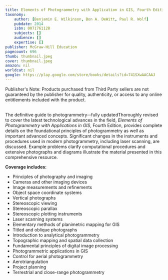 ```yaml
---
title: Elements of Photogrammetry with Application in GIS, Fourth Edition
taxonomy:
	author: [Benjamin E. Wilkinson, Bon A. DeWitt, Paul R. Wolf]
	pubdate: 2014
	isbn: 0071761128
	subjects: []
	audience: []
	expertise: []
publisher: McGraw-Hill Education
pagecount: 696
thumb: thumbnail.jpeg
cover: thumbnail.jpeg
amazon: nil
worldcat: nil
google: https://play.google.com/store/books/details?id=741SXwAACAAJ
---
```

<p>Publisher's Note: Products purchased from Third Party sellers are not guaranteed by the publisher for quality, authenticity, or access to any online entitlements included with the product.</p><br>The definitive guide to photogrammetry--fully updatedThoroughly revised to cover the latest technological advances in the field, <i>Elements of Photogrammetry with Applications in GIS</i>, Fourth Edition, provides complete details on the foundational principles of photogrammetry as well as important advanced concepts. Significant changes in the instruments and procedures used in modern photogrammetry, including laser scanning, are discussed. Example problems clarify computational procedures and extensive photographs and diagrams illustrate the material presented in this comprehensive resource.<p></p><p><b>Coverage includes:</b></p><ul><li>Principles of photography and imaging</li><li>Cameras and other imaging devices</li><li>Image measurements and refinements</li><li>Object space coordinate systems</li><li>Vertical photographs</li><li>Stereoscopic viewing</li><li>Stereoscopic parallax</li><li>Stereoscopic plotting instruments</li><li>Laser scanning systems</li><li>Elementary methods of planimetric mapping for GIS</li><li>Titled and oblique photographs</li><li>Introduction to analytical photogrammetry</li><li>Topographic mapping and spatial data collection</li><li>Fundamental principles of digital image processing</li><li>Photogrammetric applications in GIS</li><li>Control for aerial photogrammetry</li><li>Aerotriangulation</li><li>Project planning</li><li>Terrestrial and close-range photogrammetry</li></ul><p></p>